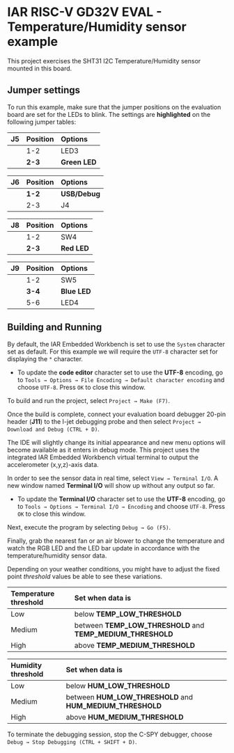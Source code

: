 # IAR RISC-V GD32V EVAL - Temperature/Humidity sensor example

This project exercises the SHT31 I2C Temperature/Humidity sensor mounted in this board.

## Jumper settings

To run this example, make sure that the jumper positions on the evaluation board are set for the LEDs to blink. 
The settings are __highlighted__ on the following jumper tables: 

| __J5__         | __Position__    |  __Options__   |
| :------------- | :-------------- | :------------- |
|                | 1-2             | LED3           |
|                | __2-3__         | __Green LED__  |

| __J6__         | __Position__    |  __Options__   |
| :------------- | :-------------- | :------------- |
|                | __1-2__         | __USB/Debug__  |
|                | 2-3             | J4             |

| __J8__         | __Position__    |  __Options__   |
| :------------- | :-------------- | :------------- |
|                | 1-2             | SW4            |
|                | __2-3__         | __Red LED__    |

| __J9__         | __Position__    |  __Options__   |
| :------------- | :-------------- | :------------- |
|                | 1-2             | SW5            |
|                | __3-4__         | __Blue LED__   |
|                | 5-6             | LED4           |

## Building and Running

By default, the IAR Embedded Workbench is set to use the `System` character set as default. For this example we will require the `UTF-8` character set for displaying the __`°`__ character.

* To update the __code editor__ character set to use the __UTF-8__ encoding, go to `Tools → Options → File Encoding → Default character encoding` and choose `UTF-8`. Press `OK` to close this window.

To build and run the project, select `Project → Make (F7)`.

Once the build is complete, connect your evaluation board debugger 20-pin header (__J11__) to the I-jet debugging probe and then select `Project → Download and Debug (CTRL + D)`.

The IDE will slightly change its initial appearance and new menu options will become available as it enters in debug mode.
This project uses the integrated IAR Embedded Workbench virtual terminal to output the accelerometer (x,y,z)-axis data.

In order to see the sensor data in real time, select `View → Terminal I/O`. A new window named __Terminal I/O__ will show up without any output so far.

* To update the __Terminal I/O__ character set to use the __UTF-8__ encoding, go to `Tools → Options → Terminal I/O → Encoding` and choose `UTF-8`. Press `OK` to close this window.

Next, execute the program by selecting `Debug → Go (F5)`.

Finally, grab the nearest fan or an air blower to change the temperature and watch the RGB LED and the LED bar update in accordance with the temperature/humidity sensor data.

Depending on your weather conditions, you might have to adjust the fixed point _threshold_ values be able to see these variations.

| __Temperature threshold__ |  __Set when data is__                                          | 
| :--------------           | :-------------                                                 |
| Low                       | below __TEMP_LOW_THRESHOLD__                                   |
| Medium                    | between __TEMP_LOW_THRESHOLD__ and __TEMP_MEDIUM_THRESHOLD__   |
| High                      | above __TEMP_MEDIUM_THRESHOLD__                                |

| __Humidity threshold__    |  __Set when data is__                                          | 
| :--------------           | :-------------                                                 |
| Low                       | below __HUM_LOW_THRESHOLD__                                    |
| Medium                    | between __HUM_LOW_THRESHOLD__ and __HUM_MEDIUM_THRESHOLD__     |
| High                      | above __HUM_MEDIUM_THRESHOLD__                                 |

To terminate the debugging session, stop the C-SPY debugger, choose `Debug → Stop Debugging (CTRL + SHIFT + D)`.
